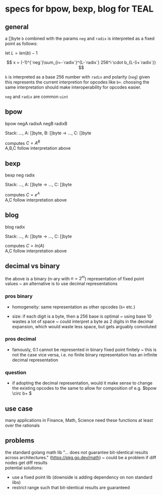 # specs for bpow, bexp, blog for TEAL

## general

a []byte `b` combined with the params `neg` and `radix` is interpreted as a fixed point as follows:

let $L = len(b) - 1$

$$
x = (-1)^{`neg`}\sum_{i=-`radix`}^{L-`radix`} 256^i \cdot b_{L-(i+`radix`)}
$$

`b` is interpreted as a base 256 number with `radix` and polarity (`neg`) given  
this represents the current interpretion for opcodes like `b+`. choosing the same interpretation should make interoperability for opcodes easier.

`neg` and `radix` are common `uint`

## bpow

bpow negA radixA negB radixB

Stack: ..., A: []byte, B: []byte → ..., C: []byte

computes $C=A^B$  
A,B,C follow interpretation above

## bexp

bexp neg radix

Stack: ..., A: []byte → ..., C: []byte

computes $C = e^A$  
A,C follow interpretation above

## blog

blog radix

Stack: ..., A: []byte → ..., C: []byte

computes $C = ln(A)$  
A,C follow interpretation above

## decimal vs binary

the above is a binary (n-ary with $n=2^m$) representation of fixed point values ~ an alternative is to use decimal representations  

### pros binary

- homogeneity: same representation as other opcodes (`b+` etc.)

- size: if each digit is a byte, then a 256 base is optimal ~ using base 10 wastes a lot of space ~ could interpret a byte as 2 digits in the decimal expansion, which would waste less space, but gets arguably convoluted

### pros decimal

- famously, 0.1 cannot be represented in binary fixed point finitely ~ this is not the case vice versa, i.e. no finite binary representation has an infinite decimal representation

### question

- if adopting the decimal representation, would it make sense to change the existing opcodes to the same to allow for composition of e.g. $bpow \circ b+ $


## use case

many applications in Finance, Math, Science need these functions at least over the rationals

## problems

the standard golang math lib  "... does not guarantee bit-identical results across architectures." (https://pkg.go.dev/math) ~ could be a problem if diff nodes get diff results  
potential solutions:  
- use a fixed point lib (downside is adding dependency on non standard libs)  
- restrict range such that bit-identical results are guaranteed
